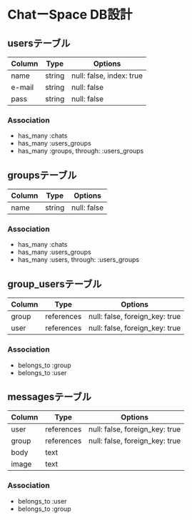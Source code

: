 
# ChatーSpace  DB設計


## usersテーブル

|Column|Type|Options|
|------|----|-------|
|name|string|null: false, index: true|
|e-mail|string|null: false|
|pass|string|null: false|

### Association
- has_many :chats
- has_many :users_groups
- has_many :groups, through: :users_groups


## groupsテーブル

|Column|Type|Options|
|------|----|-------|
|name|string|null: false|

### Association
- has_many :chats
- has_many :users_groups
- has_many :users, through: :users_groups


## group_usersテーブル

|Column|Type|Options|
|------|----|-------|
|group|references|null: false, foreign_key: true|
|user|references|null: false, foreign_key: true|
 
### Association
- belongs_to :group
- belongs_to :user

## messagesテーブル

|Column|Type|Options|
|------|----|-------|
|user|references|null: false, foreign_key: true|
|group|references|null: false, foreign_key: true|
|body|text||
|image|text||

### Association
- belongs_to :user
- belongs_to :group









